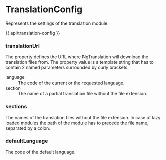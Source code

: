 <!-- ======================================================================
--- Search engine
title:          TranslationConfig
keywords:       TranslationConfig
description:    TranslationConfig.
--- Menu system
order:          20
text:           TranslationConfig
hidden:         false
umbel:          false
--- Page properties
id:             
document:       
layout:         layout-2-left
$-left:         #side-menu
searchable:     true
--- Side menu
side-menu-root:     /api
side-menu-header:   API
side-menu-top:      
side-menu-depth:    1
======================================================================= -->

# TranslationConfig

Represents the settings of the translation module.

{{ api/translation-config }}

### translationUrl

The property defines the URL where NgTranslation will download the translation
files from. The property value is a template string that has to contain 2 named
parameters surrounded by curly brackets:

<dl>
  <dt>language</dt>
  <dd>The code of the current or the requested language.</dd>
  <dt>section</dt>
  <dd>The name of a partial translation file without the file extension.</dd>
</dl>

### sections

The names of the translation files without the file extension.  In case of
lazy loaded modules the path of the module has to precede the file name,
separated by a colon.

### defaultLanguage

The code of the default language.
